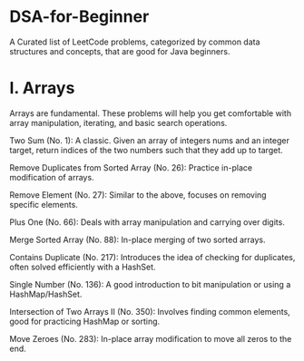 # DSA-for-Beginner
A Curated list of LeetCode problems, categorized by common data structures and concepts, that are good for Java beginners.

# I. Arrays

Arrays are fundamental. These problems will help you get comfortable with array manipulation, iterating, and basic search operations.


Two Sum (No. 1): A classic. Given an array of integers nums and an integer target, return indices of the two numbers such that they add up to target.

Remove Duplicates from Sorted Array (No. 26): Practice in-place modification of arrays.

Remove Element (No. 27): Similar to the above, focuses on removing specific elements.

Plus One (No. 66): Deals with array manipulation and carrying over digits.

Merge Sorted Array (No. 88): In-place merging of two sorted arrays.

Contains Duplicate (No. 217): Introduces the idea of checking for duplicates, often solved efficiently with a HashSet.

Single Number (No. 136): A good introduction to bit manipulation or using a HashMap/HashSet.

Intersection of Two Arrays II (No. 350): Involves finding common elements, good for practicing HashMap or sorting.

Move Zeroes (No. 283): In-place array modification to move all zeros to the end.
